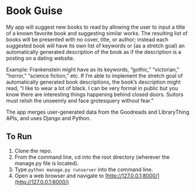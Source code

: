 # Book Guise

My app will suggest new books to read by allowing the user to input a title of a known favorite book and suggesting similar works. The resulting list of books will be presented with no cover, title, or author; instead each suggested book will have its own list of keywords or (as a stretch goal) an automatically generated description of the book as if the description is a posting on a dating website.

Example: Frankenstein might have as its keywords, “gothic,” “victorian,” “horror,” “science fiction,” etc. If I’m able to implement the stretch goal of automatically generated book descriptions, the book’s description might read, “I like to wear a lot of black. I can be very formal in public but you know there are interesting things happening behind closed doors. Suitors must relish the unseemly and face grotesquery without fear.”

The app merges user-generated data from the Goodreads and LibraryThing APIs, and uses Django and Python.

## To Run

1. Clone the repo.
2. From the command line, cd into the root directory (wherever the manage.py file is located).
3. Type ```python manage.py runserver``` into the command line.
4. Open a web browser and navigate to [http://127.0.0.1:8000/](http://127.0.0.1:8000/)